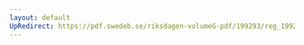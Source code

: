 ```yaml
---
layout: default
UpRedirect: https://pdf.swedeb.se/riksdagen-volumeG-pdf/199293/reg_199293/reg_199293_0446.pdf
---
```

